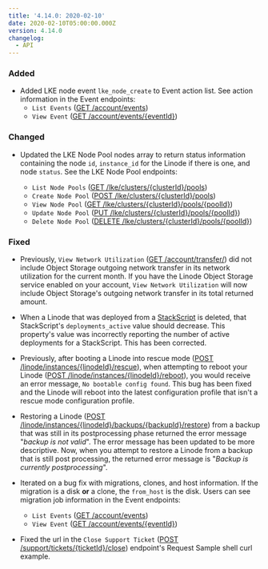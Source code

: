 ```yaml
---
title: '4.14.0: 2020-02-10'
date: 2020-02-10T05:00:00.000Z
version: 4.14.0
changelog:
  - API
---
```

### Added

- Added LKE node event `lke_node_create` to Event action list. See action information in the Event endpoints:
  - `List Events` ([GET /account/events](https://www.linode.com/docs/api/account/))
  - `View Event` ([GET /account/events/{eventId}](https://www.linode.com/docs/api/account/))

### Changed

- Updated the LKE Node Pool nodes array to return status information containing the node `id`, `instance_id` for the Linode if there is one, and node `status`. See the LKE Node Pool endpoints:

  - `List Node Pools` ([GET /lke/clusters/{clusterId}/pools](https://developers.linode.com/api/v4/lke-clusters-cluster-id-pools))
  - `Create Node Pool` ([POST /lke/clusters/{clusterId}/pools](https://developers.linode.com/api/v4/lke-clusters-cluster-id-pools/#post))
  - `View Node Pool` ([GET /lke/clusters/{clusterId}/pools/{poolId}](https://developers.linode.com/api/v4/lke-clusters-cluster-id-pools-pool-id))
  - `Update Node Pool` ([PUT /lke/clusters/{clusterId}/pools/{poolId}](https://developers.linode.com/api/v4/lke-clusters-cluster-id-pools-pool-id/#put))
  - `Delete Node Pool` ([DELETE /lke/clusters/{clusterId}/pools/{poolId}](https://developers.linode.com/api/v4/lke-clusters-cluster-id-pools-pool-id/#delete))

### Fixed

- Previously, `View Network Utilization` ([GET /account/transfer/](https://www.linode.com/docs/api/account/)) did not include Object Storage outgoing network transfer in its network utilization for the current month. If you have the Linode Object Storage service enabled on your account, `View Network Utilization` will now include Object Storage's outgoing network transfer in its total returned amount.

- When a Linode that was deployed from a [StackScript](https://developers.linode.com/api/v4/linode-stackscripts) is deleted, that StackScript's `deployments_active` value should decrease. This property's value was incorrectly reporting the number of active deployments for a StackScript. This has been corrected.

- Previously, after booting a Linode into rescue mode ([POST /linode/instances/{linodeId}/rescue](https://www.linode.com/docs/api/linode-instances/)), when attempting to reboot your Linode ([POST /linode/instances/{linodeId}/reboot](https://www.linode.com/docs/api/linode-instances/)), you would receive an error message, `No bootable config found`. This bug has been fixed and the Linode will reboot into the latest configuration profile that isn't a rescue mode configuration profile.

- Restoring a Linode ([POST /linode/instances/{linodeId}/backups/{backupId}/restore](https://www.linode.com/docs/api/linode-instances/)) from a backup that was still in its postprocessing phase returned the error message "*backup is not valid*". The error message has been updated to be more descriptive. Now, when you attempt to restore a Linode from a backup that is still post processing, the returned error message is "*Backup is currently postprocessing*".

- Iterated on a bug fix with migrations, clones, and host information. If the migration is a disk **or** a clone, the `from_host` is the disk. Users can see migration job information in the Event endpoints:
  - `List Events` ([GET /account/events](https://www.linode.com/docs/api/account/))
  - `View Event` ([GET /account/events/{eventId}](https://www.linode.com/docs/api/account/))

- Fixed the url in the `Close Support Ticket` ([POST /support/tickets/{ticketId}/close](https://developers.linode.com/api/v4/support-tickets-ticket-id-close/#post)) endpoint's Request Sample shell curl example.
